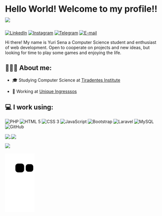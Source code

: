 # Hello World! Welcome to my profile!!<img src="https://media.giphy.com/media/l1BgQBLMt8U8moCs0/giphy.gif" width="35px">
[![LinkedIn](https://img.shields.io/badge/-yurisn-blue?style=for-the-badge&logo=LinkedIn&logoColor=white&color=black&link=https://www.linkedin.com/in/yurisn/)](https://www.linkedin.com/in/yurisn/ "LinkedIn") 
[![Instagram](https://img.shields.io/badge/-yurisena10-purple?style=for-the-badge&logo=Instagram&logoColor=white&color=black&link=https://instagram.com/yurisena10/)](https://instagram.com/yurisena10 "Instagram") 
[![Telegram](https://img.shields.io/badge/-@yurisn1-0088CC?style=for-the-badge&logo=Telegram&logoColor=white&color=black&link=https://t.me/yurisn1/)](https://t.me/yurisn1 "Telegram") 
[![E-mail](https://img.shields.io/badge/-dev.yurisn@gmail.com-c14438?style=for-the-badge&logo=Gmail&logoColor=white&color=black&link=mailto:dev.yurisn@gmail.com?subject=Olá,%20Yuri%20)](mailto:dev.yurisn@gmail.com?subject=Olá,%20Yuri!%20 "E-mail")

Hi there! My name is Yuri Sena a Computer Science student and enthusiast of web development. Open to cooperate on projects and new ideas, but looking for time to play some games and enjoying the life.

## 🧑🏽‍💻 About me:
- 🎓 Studying Computer Science at [Tiradentes Institute](https://al.unit.br/ "Centro Universitário Tiradentes")

- 🏢 Working at [Unique Ingresssos](https://github.com/unique-ingressos "Unique Ingressos")

## 💻 I work using: 
![PHP](https://img.shields.io/badge/-PHP-563D7C?style=for-the-badge&logo=PHP&logoColor=white) 
![HTML 5](https://img.shields.io/badge/-HTML%205-E34F26?style=for-the-badge&logo=HTML5&logoColor=white) 
![CSS 3](https://img.shields.io/badge/-CSS%203-1572B6?style=for-the-badge&logo=CSS3) 
![JavaScript](https://img.shields.io/badge/-JavaScript-black?style=for-the-badge&logo=JavaScript) 
![Bootstrap](https://img.shields.io/badge/-Bootstrap-ccc?style=for-the-badge&logo=Bootstrap) 
![Laravel](https://img.shields.io/badge/-Laravel-FCA121?style=for-the-badge&logo=Laravel&logoColor=white&color=red) 
![MySQL](https://img.shields.io/badge/-MySQL-blue?style=for-the-badge&logo=MySQL&logoColor=white) 
![GitHub](https://img.shields.io/badge/-GitHub-181717?style=for-the-badge&logo=GitHub) 

<a href="https://github.com/ysn0/">
  <img height="180em" align="center" src="https://github-readme-stats.vercel.app/api?username=ysn0&show_icons=true&hide_border=true&theme=tokyonight&count_private=true" />
</a>
<a href="https://github.com/ysn0/">
  <img height="180em" align="center" src="https://github-readme-stats.vercel.app/api/top-langs/?username=ysn0&show_icons=true&hide_border=true&layout=compact&langs_count=8&theme=tokyonight&count_private=true" />
</a>

![](https://hit.yhype.me/github/profile?user_id=42280089)

![Snake animation](https://github.com/ysn0/ysn0/blob/output/github-contribution-grid-snake.svg)

